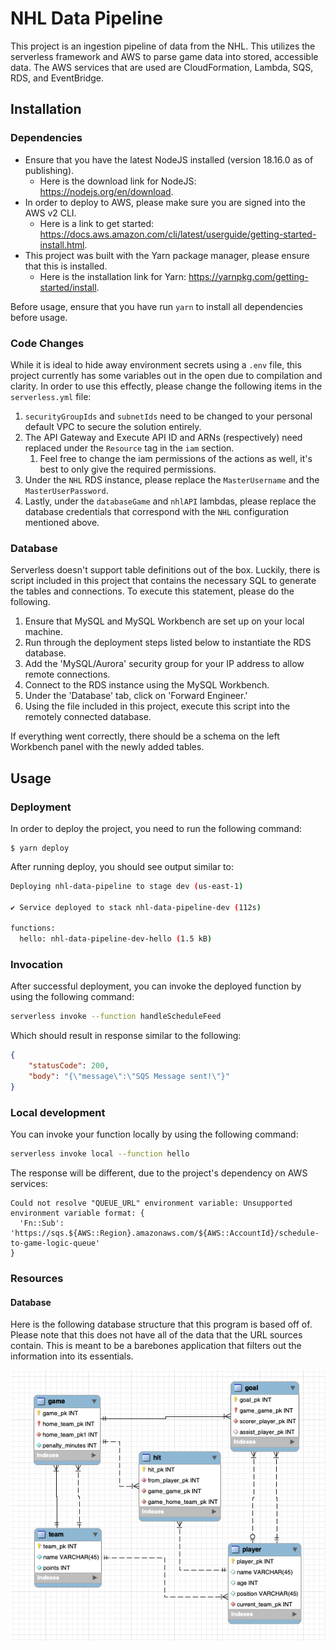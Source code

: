 <!--
title: 'NHL Data Pipeline'
description: 'This project is an ingestion pipeline of data from the NHL. This utilizes the serverless framework
and AWS to parse game data into stored, accessible data. The AWS services that are used are CloudFormation, 
Lambda, SQS, RDS, and EventBridge.'
layout: Doc
framework: v3
platform: AWS
language: nodeJS
priority: 1
authorLink: 'https://github.com/Eli017'
authorName: 'Eli Sokeland'
authorAvatar: 'https://github.com/account'
-->


# NHL Data Pipeline

This project is an ingestion pipeline of data from the NHL. This utilizes the serverless framework
and AWS to parse game data into stored, accessible data. The AWS services that are used are CloudFormation, 
Lambda, SQS, RDS, and EventBridge.

## Installation

### Dependencies

- Ensure that you have the latest NodeJS installed (version 18.16.0 as of publishing).
  - Here is the download link for NodeJS: https://nodejs.org/en/download.
- In order to deploy to AWS, please make sure you are signed into the AWS v2 CLI.
  - Here is a link to get started: https://docs.aws.amazon.com/cli/latest/userguide/getting-started-install.html.
- This project was built with the Yarn package manager, please ensure that this is installed.
  - Here is the installation link for Yarn: https://yarnpkg.com/getting-started/install.

Before usage, ensure that you have run `yarn` to install all dependencies before usage.

### Code Changes

While it is ideal to hide away environment secrets using a `.env` file, this project currently has some variables
out in the open due to compilation and clarity. In order to use this effectly, please change the following items
in the `serverless.yml` file:

1. `securityGroupIds` and `subnetIds` need to be changed to your personal default VPC to secure the solution entirely.
2. The API Gateway and Execute API ID and ARNs (respectively) need replaced under the `Resource` tag in the `iam` section.
    1. Feel free to change the iam permissions of the actions as well, it's best to only give the required permissions.
3. Under the `NHL` RDS instance, please replace the `MasterUsername` and the `MasterUserPassword`.
4. Lastly, under the `databaseGame` and `nhlAPI` lambdas, please replace the database credentials that correspond with the `NHL` configuration mentioned above.

### Database

Serverless doesn't support table definitions out of the box. Luckily, there is script included
in this project that contains the necessary SQL to generate the tables and connections. To
execute this statement, please do the following.

1. Ensure that MySQL and MySQL Workbench are set up on your local machine.
2. Run through the deployment steps listed below to instantiate the RDS database.
3. Add the 'MySQL/Aurora' security group for your IP address to allow remote connections.
4. Connect to the RDS instance using the MySQL Workbench.
5. Under the 'Database' tab, click on 'Forward Engineer.'
6. Using the file included in this project, execute this script into the remotely connected database.

If everything went correctly, there should be a schema on the left Workbench panel with the newly added tables.

## Usage

### Deployment

In order to deploy the project, you need to run the following command:

```
$ yarn deploy
```

After running deploy, you should see output similar to:

```bash
Deploying nhl-data-pipeline to stage dev (us-east-1)

✔ Service deployed to stack nhl-data-pipeline-dev (112s)

functions:
  hello: nhl-data-pipeline-dev-hello (1.5 kB)
```

### Invocation

After successful deployment, you can invoke the deployed function by using the following command:

```bash
serverless invoke --function handleScheduleFeed
```

Which should result in response similar to the following:

```json
{
    "statusCode": 200,
    "body": "{\"message\":\"SQS Message sent!\"}"
}
```

### Local development

You can invoke your function locally by using the following command:

```bash
serverless invoke local --function hello
```

The response will be different, due to the project's dependency on AWS services:

```
Could not resolve "QUEUE_URL" environment variable: Unsupported environment variable format: {
  'Fn::Sub': 'https://sqs.${AWS::Region}.amazonaws.com/${AWS::AccountId}/schedule-to-game-logic-queue'
}
```

### Resources

#### Database

Here is the following database structure that this program is based off of.
Please note that this does not have all of the data that the URL sources contain.
This is meant to be a barebones application that filters out the information into its essentials.

![plot](./resources/database-structure.png)
